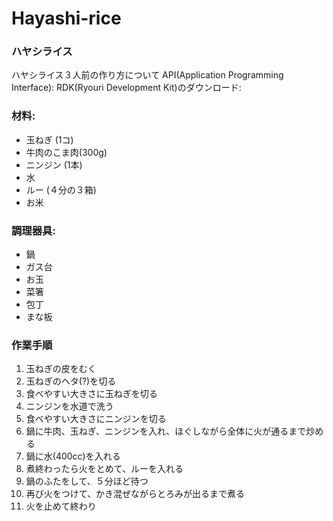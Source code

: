 # Hayashi-rice
### ハヤシライス

ハヤシライス３人前の作り方について
API(Application Programming Interface): 
RDK(Ryouri Development Kit)のダウンロード: 

### 材料:
- 玉ねぎ (1コ)
- 牛肉のこま肉(300g)
- ニンジン (1本)
- 水 
- ルー (４分の３箱)
- お米

### 調理器具:
- 鍋
- ガス台
- お玉
- 菜箸
- 包丁
- まな板

### 作業手順
1. 玉ねぎの皮をむく
2. 玉ねぎのヘタ(?)を切る
3. 食べやすい大きさに玉ねぎを切る
4. ニンジンを水道で洗う
5. 食べやすい大きさにニンジンを切る
6. 鍋に牛肉、玉ねぎ、ニンジンを入れ、ほぐしながら全体に火が通るまで炒める
7. 鍋に水(400cc)を入れる
8. 煮終わったら火をとめて、ルーを入れる
9. 鍋のふたをして、５分ほど待つ
10. 再び火をつけて、かき混ぜながらとろみが出るまで煮る
11. 火を止めて終わり

